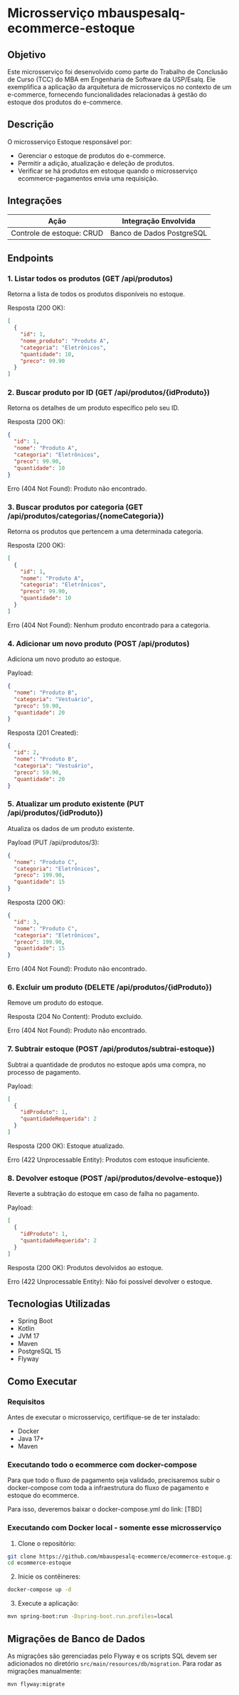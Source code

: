 # Microsserviço mbauspesalq-ecommerce-estoque

## Objetivo

Este microsserviço foi desenvolvido como parte do Trabalho de Conclusão de Curso (TCC) do MBA em Engenharia de Software da USP/Esalq. Ele exemplifica a aplicação da arquitetura de microsserviços no contexto de um e-commerce, fornecendo funcionalidades relacionadas à gestão do estoque dos produtos do e-commerce.

## Descrição

O microsserviço Estoque responsável por:

- Gerenciar o estoque de produtos do e-commerce.
- Permitir a adição, atualização e deleção de produtos.
- Verificar se há produtos em estoque quando o microsserviço ecommerce-pagamentos envia uma requisição.

## Integrações

| Ação                      | Integração Envolvida      |
|---------------------------|---------------------------|
| Controle de estoque: CRUD | Banco de Dados PostgreSQL |

## Endpoints

### 1. Listar todos os produtos (GET /api/produtos)

Retorna a lista de todos os produtos disponíveis no estoque.

Resposta (200 OK):
```json
[
  {
    "id": 1,
    "nome_produto": "Produto A",
    "categoria": "Eletrônicos",
    "quantidade": 10,
    "preco": 99.90
  }
]
```

### 2. Buscar produto por ID (GET /api/produtos/{idProduto})

Retorna os detalhes de um produto específico pelo seu ID.

Resposta (200 OK):
```json
{
  "id": 1,
  "nome": "Produto A",
  "categoria": "Eletrônicos",
  "preco": 99.90,
  "quantidade": 10
}
```

Erro (404 Not Found): Produto não encontrado.

### 3. Buscar produtos por categoria (GET /api/produtos/categorias/{nomeCategoria})

Retorna os produtos que pertencem a uma determinada categoria.

Resposta (200 OK):
```json
[
  {
    "id": 1,
    "nome": "Produto A",
    "categoria": "Eletrônicos",
    "preco": 99.90,
    "quantidade": 10
  }
]
```

Erro (404 Not Found): Nenhum produto encontrado para a categoria.

### 4. Adicionar um novo produto (POST /api/produtos)

Adiciona um novo produto ao estoque.

Payload:
```json
{
  "nome": "Produto B",
  "categoria": "Vestuário",
  "preco": 59.90,
  "quantidade": 20
}
```

Resposta (201 Created):
```json
{
  "id": 2,
  "nome": "Produto B",
  "categoria": "Vestuário",
  "preco": 59.90,
  "quantidade": 20
}
```

### 5. Atualizar um produto existente (PUT /api/produtos/{idProduto})

Atualiza os dados de um produto existente.

Payload (PUT /api/produtos/3):
```json
{
  "nome": "Produto C",
  "categoria": "Eletrônicos",
  "preco": 199.90,
  "quantidade": 15
}
```

Resposta (200 OK):
```json
{
  "id": 3,
  "nome": "Produto C",
  "categoria": "Eletrônicos",
  "preco": 199.90,
  "quantidade": 15
}
```

Erro (404 Not Found): Produto não encontrado.

### 6. Excluir um produto (DELETE /api/produtos/{idProduto})

Remove um produto do estoque.

Resposta (204 No Content): Produto excluído.

Erro (404 Not Found): Produto não encontrado.

### 7.  Subtrair estoque (POST /api/produtos/subtrai-estoque})

Subtrai a quantidade de produtos no estoque após uma compra, no processo de pagamento.

Payload:
```json
[
  {
    "idProduto": 1,
    "quantidadeRequerida": 2
  }
]
```

Resposta (200 OK): Estoque atualizado.

Erro (422 Unprocessable Entity): Produtos com estoque insuficiente.

### 8.  Devolver  estoque (POST /api/produtos/devolve-estoque})

Reverte a subtração do estoque em caso de falha no pagamento.

Payload:
```json
[
  {
    "idProduto": 1,
    "quantidadeRequerida": 2
  }
]
```

Resposta (200 OK): Produtos devolvidos ao estoque.

Erro (422 Unprocessable Entity): Não foi possível devolver o estoque.

## Tecnologias Utilizadas

- Spring Boot
- Kotlin
- JVM 17
- Maven
- PostgreSQL 15
- Flyway

## Como Executar

### Requisitos

Antes de executar o microsserviço, certifique-se de ter instalado:
- Docker
- Java 17+
- Maven

### Executando todo o ecommerce com docker-compose

Para que todo o fluxo de pagamento seja validado, precisaremos subir o docker-compose com toda a infraestrutura do fluxo
de pagamento e estoque do ecommerce.

Para isso, deveremos baixar o docker-compose.yml do link: [TBD]

### Executando com Docker local - somente esse microsserviço

1. Clone o repositório:
```bash
git clone https://github.com/mbauspesalq-ecommerce/ecommerce-estoque.git
cd ecommerce-estoque
```

2. Inicie os contêineres:
```bash
docker-compose up -d
```

3. Execute a aplicação:
```bash
mvn spring-boot:run -Dspring-boot.run.profiles=local
```

## Migrações de Banco de Dados

As migrações são gerenciadas pelo Flyway e os scripts SQL devem ser adicionados no diretório `src/main/resources/db/migration`.
Para rodar as migrações manualmente:

```bash
mvn flyway:migrate
```